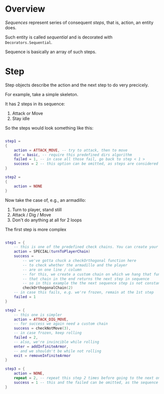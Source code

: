 # Overview

*Sequences* represent series of consequent *steps*, that is, action, an entity does.

Such entity is called *sequential* and is decorated with `Decorators.Sequential`.

Sequence is basically an array of such steps.

# Step

Step objects describe the action and the next step to do very precicely.

For example, take a simple skeleton.

It has 2 steps in its sequence:
1. Attack or Move
2. Stay idle

So the steps would look something like this:

```lua

step1 = 
{
    action = ATTACK_MOVE, -- try to attack, then to move
    dir = basic, -- require this predefined dirs algorithm
    failed = 1, -- in case all those fail, go back to step < 1 >
    success = 2 -- this option can be omitted, as steps are considered in sequence by default
}

step2 =
{
    action = NONE
}

```


Now take the case of, e.g., an armadillo:
1. Turn to player, stand still
2. Attack / Dig / Move
3. Don't do anything at all for 2 loops

The first step is more complex

``` lua

step1 = {
    -- this is one of the predefined check chains. You can create your own ones!
    action = SPECIAL(turnToPlayerChain) 
    success = 
        -- we've gotta chuck a checkOrthogonal function here
        -- to check whether the armadillo and the player
        -- are on one line / column
        -- for this, we create a custom chain on which we hang that function
        -- that chain in the end returns the next step in sequence
        -- so in this example the the next sequence step is not constant
        checkOrthogonalChain(2)
    -- in case this fails, e.g. we're frozen, remain at the 1st step
    failed = 1
}

step2 = {
    -- this one is simpler
    action = ATTACK_DIG_MOVE,
    -- for success we again need a custom chain
    success = checkNotMove(3),
    -- in case frozen, keep rolling
    failed = 2,
    -- also, we're invincible while rolling
    enter = addInfiniteArmor,
    -- and we shouldn't be while not rolling
    exit = removeInfiniteArmor
}

step3 = {
    action = NONE,
    repeat = 2, -- repeat this step 2 times before going to the next one
    success = 1 -- this and the failed can be omitted, as the sequence loops by default
}
```
